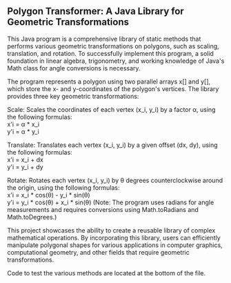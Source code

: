 ## Polygon Transformer: A Java Library for Geometric Transformations
This Java program is a comprehensive library of static methods that performs various geometric transformations on polygons, such as scaling, translation, and rotation. To successfully implement this program, a solid foundation in linear algebra, trigonometry, and working knowledge of Java's Math class for angle conversions is necessary.

The program represents a polygon using two parallel arrays x[] and y[], which store the x- and y-coordinates of the polygon's vertices. The library provides three key geometric transformations:

Scale: Scales the coordinates of each vertex (x_i, y_i) by a factor α, using the following formulas:
<br> 
x'i = α * x_i
<br>
y'i = α * y_i

Translate: Translates each vertex (x_i, y_i) by a given offset (dx, dy), using the following formulas:
<br>
x'i = x_i + dx
<br>
y'i = y_i + dy

Rotate: Rotates each vertex (x_i, y_i) by θ degrees counterclockwise around the origin, using the following formulas:
<br>
x'i = x_i * cos(θ) - y_i * sin(θ)
<br>
y'i = y_i * cos(θ) + x_i * sin(θ)
(Note: The program uses radians for angle measurements and requires conversions using Math.toRadians and Math.toDegrees.)

This project showcases the ability to create a reusable library of complex mathematical operations. By incorporating this library, users can efficiently manipulate polygonal shapes for various applications in computer graphics, computational geometry, and other fields that require geometric transformations.

Code to test the various methods are located at the bottom of the file.
